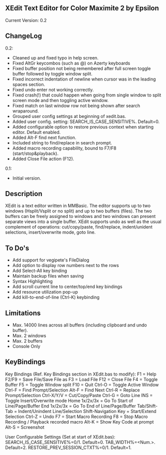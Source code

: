 XEdit Text Editor for Color Maximite 2 by Epsilon
-------------------------------------------------
Current Version: 0.2

ChangeLog
---------
0.2:
- Cleaned up and fixed typo in help screen.
- Fixed AltGr keycombos (such as @) on Azerty keyboards
- Fixed buffer position not being remembered after full screen toggle buffer followed by toggle
  window split.
- Fixed incorrect indentation of newline when cursor was in the leading spaces section.
- Fixed undo enter not working correctly.
- Fixed crash(!) that could happen when going from single window to split screen mode and 
  then toggling active window.
- Fixed match on last window row not being shown after search wraparound.
- Grouped user config settings at beginning of xedit.bas.
- Added user config. setting: SEARCH_IS_CASE_SENSITIVE%. Default=0. 
- Added configurable option to restore previous context when starting editor. Default enabled.
- Added Alt-F find next function.
- Included string to find/replace in search prompt.
- Added macro recording capability, bound to F7/F8 (start/stop&playback).
- Added Close File action (F12).

0.1:
- Initial version.

Description
-----------
XEdit is a text editor written in MMBasic. The editor supports up to two windows (Hsplit/Vsplit
or no split) and up to two buffers (files). The two buffers can be freely assigned to 
windows and two windows can present separate views into a single buffer.
XEdit supports undo as well as the usual complement of operations: cut/copy/paste, find/replace,
indent/unident selections, insert/overwrite mode, goto line.

To Do's
-------
- Add support for vegipete's FileDialog
- Add option to display row numbers next to the rows
- Add Select-All key binding
- Maintain backup files when saving
- Syntax Highlighting
- Add scroll current line to center/top/end key bindings
- Add resource utilization pop-up
- Add kill-to-end-of-line (Ctrl-K) keybinding

Limitations
-----------
- Max. 14000 lines across all buffers (including clipboard and undo buffer).
- Max. 2 windows
- Max. 2 buffers
- Console Only

KeyBindings
-----------
Key Bindings (Ref. Key Bindings section in XEdit.bas to modify):
F1         = Help
F2/F9      = Save File/Save File as
F3         = Load File
F12        = Close File
F4         = Toggle Buffer
F5         = Toggle Window split
F10        = Quit
Ctrl-O     = Toggle Active Window
Ctrl-F     = Find Prompt/Selection
Alt-F      = Find Next
Ctrl-R     = Replace Prompt/Selection
Ctrl-X/Y/V = Cut/Copy/Paste
Ctrl-G     = Goto Line
INS        = Toggle Insert/Overwrite mode
Home 1x/2x/3x = Go To Start of Line/Page/Buffer
End 1x/2x/3x = Go To End of Line/Page/Buffer
Tab/Shift-Tab = Indent/Unindent Line/Selection
Shift-Navigation Key = Start/Extend Selection
Ctrl-Z     = Undo
F7         = Start Macro Recording
F8         = Stop Macro Recording / Playback recorded macro
Alt-K      = Show Key Code at prompt
Alt-S      = Screenshot
  
User Configurable Settings (Set at start of XEdit.bas):
SEARCH_IS_CASE_SENSITIVE%=0/1. Default=0.
TAB_WIDTH%=<Num.>. Default=2.
RESTORE_PREV_SESSION_CTXT%=0/1. Default=1.



                    